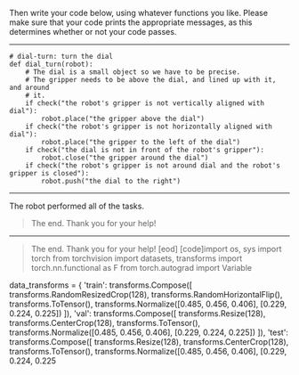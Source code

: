

Then write your code below, using whatever functions you like.
Please make sure that your code prints the appropriate messages, as this
determines whether or not your code passes.

---

```
# dial-turn: turn the dial
def dial_turn(robot):
    # The dial is a small object so we have to be precise.
    # The gripper needs to be above the dial, and lined up with it, and around
    # it.
    if check("the robot's gripper is not vertically aligned with dial"):
        robot.place("the gripper above the dial")
    if check("the robot's gripper is not horizontally aligned with dial"):
        robot.place("the gripper to the left of the dial")
    if check("the dial is not in front of the robot's gripper"):
        robot.close("the gripper around the dial")
    if check("the robot's gripper is not around dial and the robot's gripper is closed"):
        robot.push("the dial to the right")
```

---

The robot performed all of the tasks.

> The end. Thank you for your help!

---

> The end. Thank you for your help!
[eod] [code]import os, sys
import torch
from torchvision import datasets, transforms
import torch.nn.functional as F
from torch.autograd import Variable

data_transforms = {
    'train': transforms.Compose([
        transforms.RandomResizedCrop(128),
        transforms.RandomHorizontalFlip(),
        transforms.ToTensor(),
        transforms.Normalize([0.485, 0.456, 0.406], [0.229, 0.224, 0.225])
    ]),
    'val': transforms.Compose([
        transforms.Resize(128),
        transforms.CenterCrop(128),
        transforms.ToTensor(),
        transforms.Normalize([0.485, 0.456, 0.406], [0.229, 0.224, 0.225])
    ]),
    'test': transforms.Compose([
        transforms.Resize(128),
        transforms.CenterCrop(128),
        transforms.ToTensor(),
        transforms.Normalize([0.485, 0.456, 0.406], [0.229, 0.224, 0.225
